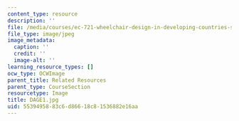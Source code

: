 ```yaml
---
content_type: resource
description: ''
file: /media/courses/ec-721-wheelchair-design-in-developing-countries-spring-2009/5539495883c6d86618c81536882e16aa_DAGE1.jpg
file_type: image/jpeg
image_metadata:
  caption: ''
  credit: ''
  image-alt: ''
learning_resource_types: []
ocw_type: OCWImage
parent_title: Related Resources
parent_type: CourseSection
resourcetype: Image
title: DAGE1.jpg
uid: 55394958-83c6-d866-18c8-1536882e16aa
---
```

